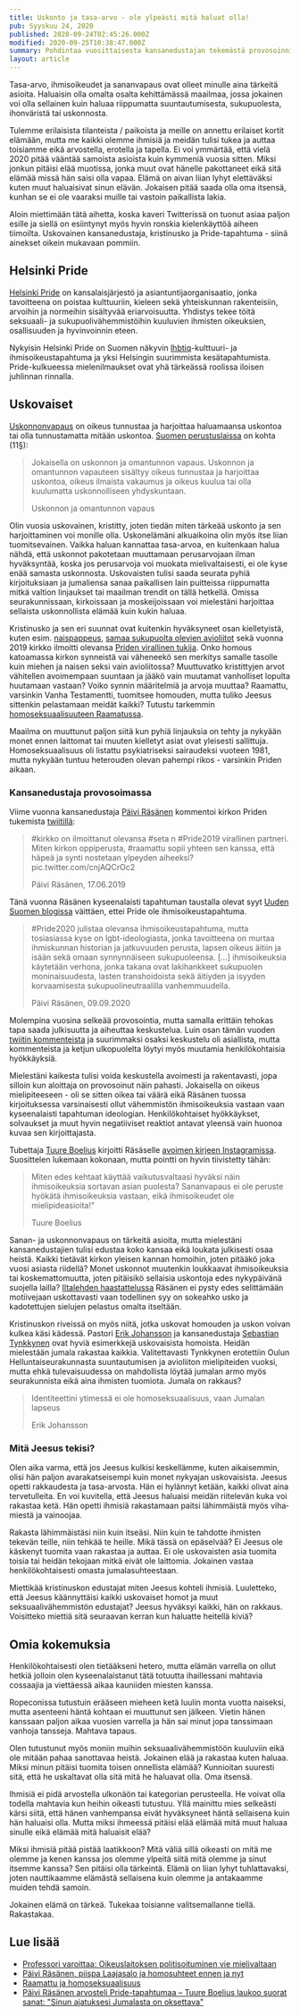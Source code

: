 ```yaml
---
title: Uskonto ja tasa-arvo - ole ylpeästi mitä haluat olla!
pub: Syyskuu 24, 2020
published: 2020-09-24T02:45:26.000Z
modified: 2020-09-25T10:38:47.000Z
summary: Pohdintaa vuosittaisesta kansanedustajan tekemästä provosoinnista Pride-tapahtuman aikoihin. Voiko kristinusko ja homoseksuaalisuus löytää yhteisen sävelen? Voiko homot olla uskovaisia?
layout: article
---
```


Tasa-arvo, ihmisoikeudet ja sananvapaus ovat olleet minulle aina tärkeitä asioita. Haluaisin olla omalta osalta kehittämässä maailmaa, jossa jokainen voi olla sellainen kuin haluaa riippumatta suuntautumisesta, sukupuolesta, ihonväristä tai uskonnosta.

Tulemme erilaisista tilanteista / paikoista ja meille on annettu erilaiset kortit elämään, mutta me kaikki olemme ihmisiä ja meidän tulisi tukea ja auttaa toisiamme eikä arvostella, erotella ja tapella. Ei voi ymmärtää, että vielä 2020 pitää vääntää samoista asioista kuin kymmeniä vuosia sitten. Miksi jonkun pitäisi elää muotissa, jonka muut ovat hänelle pakottaneet eikä sitä elämää missä hän saisi olla vapaa. Elämä on aivan liian lyhyt elettäväksi kuten muut haluaisivat sinun elävän. Jokaisen pitää saada olla oma itsensä, kunhan se ei ole vaaraksi muille tai vastoin paikallista lakia.

Aloin miettimään tätä aihetta, koska kaveri Twitterissä on tuonut asiaa paljon esille ja siellä on esiintynyt myös hyvin ronskia kielenkäyttöä aiheen tiimoilta. Uskovainen kansanedustaja, kristinusko ja Pride-tapahtuma - siinä ainekset oikein mukavaan pommiin.

## Helsinki Pride

<p><a href="https://pride.fi/" target="_blank" rel="noopener">Helsinki Pride</a> on kansalaisjärjestö ja asiantuntijaorganisaatio, jonka tavoitteena on poistaa kulttuuriin, kieleen sekä yhteiskunnan rakenteisiin, arvoihin ja normeihin sisältyvää eriarvoisuutta. Yhdistys tekee töitä seksuaali- ja sukupuolivähemmistöihin kuuluvien ihmisten oikeuksien, osallisuuden ja hyvinvoinnin eteen.</p>

Nykyisin Helsinki Pride on Suomen näkyvin <a href="https://seta.fi/sateenkaaritieto/sateenkaarisanasto/" title="Seta: Sateenkaarisanasto" target="_blank" rel="noopener">lhbtiq</a>-kulttuuri- ja ihmisoikeustapahtuma ja yksi Helsingin suurimmista kesätapahtumista. Pride-kulkueessa mielenilmaukset ovat yhä tärkeässä roolissa iloisen juhlinnan rinnalla.

## Uskovaiset

<p><a href="https://fi.wikipedia.org/wiki/Uskonnonvapaus" title="Wikipedia: Uskonnonvapaus" target="_blank" rel="noopener">Uskonnonvapaus</a> on oikeus tunnustaa ja harjoittaa haluamaansa uskontoa tai olla tunnustamatta mitään uskontoa. <a href="https://www.finlex.fi/fi/laki/ajantasa/1999/19990731#a731-1999" title="Finlex: Suomen perustuslaki" target="_blank" rel="noopener">Suomen perustuslaissa</a> on kohta (11§):</p>

> Jokaisella on uskonnon ja omantunnon vapaus. Uskonnon ja omantunnon vapauteen sisältyy oikeus tunnustaa ja harjoittaa uskontoa, oikeus ilmaista vakaumus ja oikeus kuulua tai olla kuulumatta uskonnolliseen yhdyskuntaan.
>
> Uskonnon ja omantunnon vapaus

Olin vuosia uskovainen, kristitty, joten tiedän miten tärkeää uskonto ja sen harjoittaminen voi monille olla. Uskonelämäni alkuaikoina olin myös itse liian tuomitsevainen. Vaikka haluan kannattaa tasa-arvoa, en kuitenkaan halua nähdä, että uskonnot pakotetaan muuttamaan perusarvojaan ilman hyväksyntää, koska jos perusarvoja voi muokata mielivaltaisesti, ei ole kyse enää samasta uskonnosta. Uskovaisten tulisi saada seurata pyhiä kirjoituksiaan ja jumaliensa sanaa paikallisen lain puitteissa riippumatta mitkä valtion linjaukset tai maailman trendit on tällä hetkellä. Omissa seurakunnissaan, kirkoissaan ja moskeijoissaan voi mielestäni harjoittaa sellaista uskonnollista elämää kuin kukin haluaa.

Kristinusko ja sen eri suunnat ovat kuitenkin hyväksyneet osan kielletyistä, kuten esim. <a href="https://fi.wikipedia.org/wiki/Naispappeus_kristillisiss%C3%A4_kirkoissa" title="Wikipedia: Naispappeus kristillisissä kirkoissa" target="_blank" rel="noopener">naispappeus</a>, <a href="https://evl.fi/uutishuone/pinnalla-nyt/avioliittolaki" title="EVL: Avioliittolaki ja kirkko" target="_blank" rel="noopener">samaa sukupuolta olevien avioliitot</a> sekä vuonna 2019 kirkko ilmoitti olevansa <a href="https://evl.fi/uutishuone/tiedotearkisto/-/items/item/27714/Suomen+evankelis-luterilainen+kirkko+Helsinki+Priden+tukijaksi" title="EVL: Suomen evankelis-luterilainen kirkko Helsinki Priden tukijaksi" target="_blank" rel="noopener">Priden virallinen tukija</a>. Onko homous katoamassa kirkon synneistä vai väheneekö sen merkitys samalle tasolle kuin miehen ja naisen seksi vain avioliitossa? Muuttuvatko kristittyjen arvot vähitellen avoimempaan suuntaan ja jääkö vain muutamat vanholliset lopulta huutamaan vastaan? Voiko synnin määritelmiä ja arvoja muuttaa? Raamattu, varsinkin Vanha Testamentti, tuomitsee homouden, mutta tuliko Jeesus sittenkin pelastamaan meidät kaikki? Tutustu tarkemmin <a href="https://fi.wikipedia.org/wiki/Raamattu_ja_homoseksuaalisuus" title="Wikipedia: Raamattu ja homoseksuaalisuus" target="_blank" rel="noopener">homoseksuaalisuuteen Raamatussa</a>.

Maailma on muuttunut paljon siitä kun pyhiä linjauksia on tehty ja nykyään monet ennen laittomat tai muuten kielletyt asiat ovat yleisesti sallittuja. Homoseksuaalisuus oli listattu psykiatriseksi sairaudeksi vuoteen 1981, mutta nykyään tuntuu heterouden olevan pahempi rikos - varsinkin Priden aikaan.

### Kansanedustaja provosoimassa

Viime vuonna kansanedustaja <a href="https://fi.wikipedia.org/wiki/P%C3%A4ivi_R%C3%A4s%C3%A4nen" title="Wikipedia: Päivi Räsänen" target="_blank" rel="noopener">Päivi Räsänen</a> kommentoi kirkon Priden tukemista <a href="https://twitter.com/PaiviRasanen/status/1140693636176384011" target="_blank" rel="noopener">twiitillä</a>:

> #kirkko on ilmoittanut olevansa #seta n #Pride2019 virallinen partneri. Miten kirkon oppiperusta, #raamattu sopii yhteen sen kanssa, että häpeä ja synti nostetaan ylpeyden aiheeksi? pic.twitter.com/cnjAQCrOc2
>
> Päivi Räsänen, 17.06.2019

Tänä vuonna Räsänen kyseenalaisti tapahtuman taustalla olevat syyt <a href="https://puheenvuoro.uusisuomi.fi/paivirasanen/keisarilla-ei-ole-vaatteita-pride-ei-ole-ihmisoikeustapahtuma/" title="Uusi Suomi: Keisarilla ei ole vaatteita – #Pride ei ole ihmisoikeustapahtuma" target="_blank" rel="noopener">Uuden Suomen blogissa</a> väittäen, ettei Pride ole ihmisoikeustapahtuma.

> #Pride2020 julistaa olevansa ihmisoikeustapahtuma, mutta tosiasiassa kyse on lgbt-ideologiasta, jonka tavoitteena on murtaa ihmiskunnan historian ja jatkuvuuden perusta, lapsen oikeus äitiin ja isään sekä omaan synnynnäiseen sukupuoleensa. [...] ihmisoikeuksia käytetään verhona, jonka takana ovat lakihankkeet sukupuolen moninaisuudesta, lasten transhoidoista sekä äitiyden ja isyyden korvaamisesta sukupuolineutraalilla vanhemmuudella.
>
> Päivi Räsänen, 09.09.2020

Molempina vuosina selkeää provosointia, mutta samalla erittäin tehokas tapa saada julkisuutta ja aiheuttaa keskustelua. Luin osan tämän vuoden <a href="https://twitter.com/PaiviRasanen/status/1303655702733508608" title="Twitter: Pride2020 ei ole ihmisoikeustapahtuma." target="_blank" rel="noopener">twiitin kommenteista</a> ja suurimmaksi osaksi keskustelu oli asiallista, mutta kommenteista ja ketjun ulkopuolelta löytyi myös muutamia henkilökohtaisia hyökkäyksiä.

Mielestäni kaikesta tulisi voida keskustella avoimesti ja rakentavasti, jopa silloin kun aloittaja on provosoinut näin pahasti. Jokaisella on oikeus mielipiteeseen - oli se sitten oikea tai väärä eikä Räsänen tuossa kirjoituksessa varsinaisesti ollut vähemmistön ihmisoikeuksia vastaan vaan kyseenalaisti tapahtuman ideologian. Henkilökohtaiset hyökkäykset, solvaukset ja muut hyvin negatiiviset reaktiot antavat yleensä vain huonoa kuvaa sen kirjoittajasta.

Tubettaja <a href="https://fi.wikipedia.org/wiki/Tuure_Boelius" title="Wikipedia: Tuure Boelius" target="_blank" rel="noopener">Tuure Boelius</a> kirjoitti Räsäselle <a href="https://www.instagram.com/p/CE863fSH8Ri/" title="Instagram: Tämä on avoin kirje Päivi Räsäselle." target="_blank" rel="noopener">avoimen kirjeen Instagramissa</a>. Suosittelen lukemaan kokonaan, mutta pointti on hyvin tiivistetty tähän:

> Miten edes kehtaat käyttää vaikutusvaltaasi hyväksi näin ihmisoikeuksia sortavan asian puolesta? Sananvapaus ei ole peruste hyökätä ihmisoikeuksia vastaan, eikä ihmisoikeudet ole mielipideasioita!"
>
> Tuure Boelius

Sanan- ja uskonnonvapaus on tärkeitä asioita, mutta mielestäni kansanedustajien tulisi edustaa koko kansaa eikä loukata julkisesti osaa heistä. Kaikki tietävät kirkon yleisen kannan homoihin, joten pitääkö joka vuosi asiasta riidellä? Monet uskonnot muutenkin loukkaavat ihmisoikeuksia tai koskemattomuutta, joten pitäisikö sellaisia uskontoja edes nykypäivänä suojella lailla? <a href="https://www.iltalehti.fi/viihdeuutiset/a/63c9432d-b4cc-469b-94a4-f8d24b700350" title="Päivi Räsänen arvosteli Pride-tapahtumaa – Tuure Boelius laukoo suorat sanat" target="_blank" rel="noopener">Iltalehden haastattelussa</a> Räsänen ei pysty edes selittämään motiivejaan uskottavasti vaan todellinen syy on sokeahko usko ja kadotettujen sielujen pelastus omalta itseltään.

Kristinuskon riveissä on myös niitä, jotka uskovat homouden ja uskon voivan kulkea käsi kädessä. Pastori <a href="https://uusitie.com/identiteettini-ytimessa-ei-ole-homoseksuaalisuus-vaan-jumalan-lapseus/" title="Uusi tie: Identiteettini ytimessä ei ole homoseksuaalisuus, vaan Jumalan lapseus" target="_blank" rel="noopener">Erik Johansson</a> ja kansanedustaja <a href="https://fi.wikipedia.org/wiki/Sebastian_Tynkkynen" title="Wikipedia: Sebastian Tynkkynen" target="_blank" rel="noopener">Sebastian Tynkkynen</a> ovat hyviä esimerkkejä uskovaisista homoista. Heidän mielestään jumala rakastaa kaikkia. Valitettavasti Tynkkynen erotettiin Oulun Helluntaiseurakunnasta suuntautumisen ja avioliiton mielipiteiden vuoksi, mutta ehkä tulevaisuudessa on mahdollista löytää jumalan armo myös seurakunnista eikä aina ihmisten tuomiota. Jumala on rakkaus?

> Identiteettini ytimessä ei ole homoseksuaalisuus, vaan Jumalan lapseus
>
> Erik Johansson

### Mitä Jeesus tekisi?

Olen aika varma, että jos Jeesus kulkisi keskellämme, kuten aikaisemmin, olisi hän paljon avarakatseisempi kuin monet nykyajan uskovaisista. Jeesus opetti rakkaudesta ja tasa-arvosta. Hän ei hylännyt ketään, kaikki olivat aina tervetulleita. En voi kuvitella, että Jeesus haluaisi meidän riitelevän kuka voi rakastaa ketä. Hän opet­ti ih­mi­siä ra­kas­ta­maan pait­si lä­him­mäis­tä myös vi­ha­mies­tä ja vai­noo­jaa.

Rakasta lähimmäistäsi niin kuin itseäsi. Niin kuin te tahdotte ihmisten tekevän teille, niin tehkää te heille. Mikä tässä on epäselvää? Ei Jeesus ole käskenyt tuomita vaan rakastaa ja auttaa. Ei ole uskovaisten asia tuomita toisia tai heidän tekojaan mitkä eivät ole laittomia. Jokainen vastaa henkilökohtaisesti omasta jumalasuhteestaan.

Miettikää kristinuskon edustajat miten Jeesus kohteli ihmisiä. Luuletteko, että Jeesus käännyttäisi kaikki uskovaiset homot ja muut seksuaalivähemmistön edustajat? Jeesus hyväksyi kaikki, hän on rakkaus. Voisitteko miettiä sitä seuraavan kerran kun haluatte heitellä kiviä?

## Omia kokemuksia

Henkilökohtaisesti olen tietääkseni hetero, mutta elämän varrella on ollut hetkiä jolloin olen kyseenalaistanut tätä totuutta ihaillessani mahtavia cossaajia ja viettäessä aikaa kauniiden miesten kanssa.

Ropeconissa tutustuin erääseen mieheen ketä luulin monta vuotta naiseksi, mutta asenteeni häntä kohtaan ei muuttunut sen jälkeen. Vietin hänen kanssaan paljon aikaa vuosien varrella ja hän sai minut jopa tanssimaan vanhoja tansseja. Mahtava tapaus.

Olen tutustunut myös moniin muihin seksuaalivähemmistöön kuuluviin eikä ole mitään pahaa sanottavaa heistä. Jokainen elää ja rakastaa kuten haluaa. Miksi minun pitäisi tuomita toisen onnellista elämää? Kunnioitan suuresti sitä, että he uskaltavat olla sitä mitä he haluavat olla. Oma itsensä.

Ihmisiä ei pidä arvostella ulkonäön tai kategorian perusteella. He voivat olla todella mahtavia kun heihin oikeasti tutustuu. Yllä mainittu mies selkeästi kärsi siitä, että hänen vanhempansa eivät hyväksyneet häntä sellaisena kuin hän haluaisi olla. Mutta miksi ihmeessä pitäisi elää elämää mitä muut haluaa sinulle eikä elämää mitä haluaisit elää?

Miksi ihmisiä pitää pistää laatikkoon? Mitä väliä sillä oikeasti on mitä me olemme ja kenen kanssa jos olemme ylpeitä siitä mitä olemme ja sinut itsemme kanssa? Sen pitäisi olla tärkeintä. Elämä on liian lyhyt tuhlattavaksi, joten nauttikaamme elämästä sellaisena kuin olemme ja antakaamme muiden tehdä samoin.

Jokainen elämä on tärkeä. Tukekaa toisianne valitsemallanne tiellä. Rakastakaa.

## Lue lisää

- <a href="https://www.verkkouutiset.fi/professori-pelkaa-lainkayttoa-alistetaan-politiikan-palvelukseen/#013d248f" target="_blank" rel="noopener">Professori varoittaa: Oikeuslaitoksen politisoituminen vie mielivaltaan</a>
- <a href="https://www.patmos.fi/blogit/paivi-rasanen-piispa-laajasalo-ja-homosuhteet-ennen-ja-nyt/" target="_blank" rel="noopener">Päivi Räsänen, piispa Laajasalo ja homosuhteet ennen ja nyt</a>
- <a href="https://fi.wikipedia.org/wiki/Raamattu_ja_homoseksuaalisuus" target="_blank" rel="noopener">Raamattu ja homoseksuaalisuus</a>
- <a href="https://www.iltalehti.fi/viihdeuutiset/a/63c9432d-b4cc-469b-94a4-f8d24b700350" target="_blank" rel="noopener">Päivi Räsänen arvosteli Pride-tapahtumaa – Tuure Boelius laukoo suorat sanat: "Sinun ajatuksesi Jumalasta on oksettava"</a>